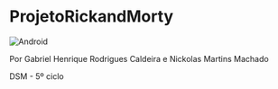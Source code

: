 # ProjetoRickandMorty


![Android](https://logodownload.org/wp-content/uploads/2015/05/android-logo-4.png)



Por Gabriel Henrique Rodrigues Caldeira e Nickolas Martins Machado

DSM - 5º ciclo
